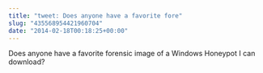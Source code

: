 ```yaml
---
title: "tweet: Does anyone have a favorite fore"
slug: "435568954421960704"
date: "2014-02-18T00:18:25+00:00"
---
```

Does anyone have a favorite forensic image of a Windows Honeypot I can download?